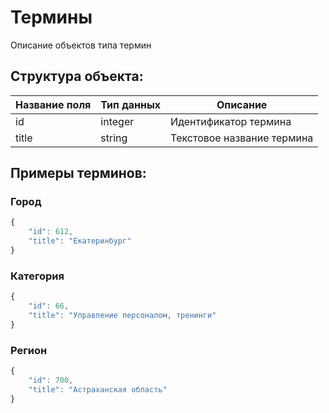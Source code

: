 # Термины

Описание объектов типа термин

## Структура объекта:

Название поля | Тип данных | Описание
------------ | ------------- | -------------
id | integer | Идентификатор термина
title | string | Текстовое название термина

## Примеры терминов:

### Город

```javascript
{
    "id": 612,
    "title": "Екатеринбург"
}
```

### Категория

```javascript
{
    "id": 66,
    "title": "Управление персоналом, тренинги"
}
```

### Регион

```javascript
{
    "id": 700,
    "title": "Астраханская область"
}
```
